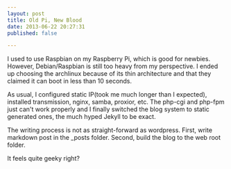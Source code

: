 ```yaml
---
layout: post
title: Old Pi, New Blood
date: 2013-06-22 20:27:31
published: false

---
```


I used to use Raspbian on my Raspberry Pi, which is good for newbies. However, Debian/Raspbian is still too heavy from my perspective. I ended up choosing the archlinux because of its thin architecture and that they claimed it can boot in less than 10 seconds.

As usual, I configured static IP(took me much longer than I expected), installed transmission, nginx, samba, proxior, etc. The php-cgi and php-fpm just can't work properly and I finally switched the blog system to static generated ones, the much hyped Jekyll to be exact.

The writing process is not as straight-forward as wordpress. First, write markdown post in the _posts folder. Second, build the blog to the web root folder.

It feels quite geeky right?

